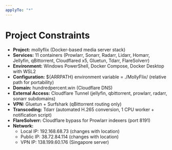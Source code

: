 ```yaml
---
applyTo: "*"
---
```


# Project Constraints

- **Project:** mollyflix (Docker-based media server stack)
- **Services:** 11 containers (Prowlarr, Sonarr, Radarr, Lidarr, Homarr, Jellyfin, qBittorrent, Cloudflared x5, Gluetun, Tdarr, FlareSolverr)
- **Environment:** Windows PowerShell, Docker Compose, Docker Desktop with WSL2
- **Configuration:** ${ARRPATH} environment variable = ./MollyFlix/ (relative path for portability)
- **Domain:** hundredpercent.win (Cloudflare DNS)
- **External Access:** Cloudflare Tunnel (jellyfin, qbittorrent, prowlarr, radarr, sonarr subdomains)
- **VPN:** Gluetun + Surfshark (qBittorrent routing only)
- **Transcoding:** Tdarr (automated H.265 conversion, 1 CPU worker + notification script)
- **FlareSolverr:** Cloudflare bypass for Prowlarr indexers (port 8191)
- **Network:**
  - Local IP: 192.168.68.73 (changes with location)
  - Public IP: 38.72.84.114 (changes with location)
  - VPN IP: 138.199.60.176 (Singapore server)
